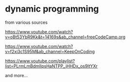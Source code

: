 # dynamic programming 

from various sources 

https://www.youtube.com/watch?v=oBt53YbR9Kk&t=14169s&ab_channel=freeCodeCamp.org

https://www.youtube.com/watch?v=f2xi3c1S95M&ab_channel=KeepOnCoding

https://www.youtube.com/playlist?list=PLrmLmBdmIlpsHaNTPP_jHHDx_os9ItYXr

and more...

